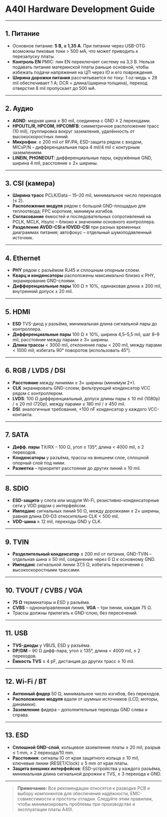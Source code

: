 # A40I Hardware Development Guide


---

## 1. Питание 
- Основное питание: **5 В, ≥ 1,35 А**. При питании через USB-OTG возможны пиковые токи > 500 мА, что может приводить к перезапуску платы.  
- **Контроль EN** PMIC: пин EN переключает систему на 3,3 В. Нельзя подавать питание материнской платы раньше основной, чтобы избежать подачи напряжения на ЦП через IO и его повреждения.  
- **Ширина дорожки питания** рассчитывается по току: 1 oz-медь × 28 mil обеспечивает 1 А; DCR = длина/(ширина·толщина), переход отверстия 8 mil пропускает до 500 мА.

---

## 2. Аудио 
- **AGND**: медная шина ≥ 80 mil, соединена с GND ≥ 2 переходами.  
- **HPOUTL/R, HPCOM, HPCOMFB**: симметричное расположение трасс (10 mil), группировка вокруг заземления, удалённость от высокоскоростных линий.  
- **Микрофон**: ≥ 200 mil от RF/PA, ESD-защита рядом с входом, MICxP/N – дифференциальная пара 4 mil/4 mil с контурным заземлением.  
- **LINEIN, PHONEOUT**: дифференциальные пары, окружённые GND, ширина 4 mil, расстояние ≥ 2× ширины.

---

## 3. CSI (камера) 
- **Ширина трасс** PCLK/Data – 15–20 mil, минимальное число переходов (≤ 2).  
- **Расположение модуля** рядом с большой GND-площадью для теплоотвода; FPC короткие, минимум изгибов.  
- **Согласование** ёмкостей и последовательных сопротивлений на PCLK, MCLK, Hsync – близко к значениям основного контроллера.  
- **Разделение AVDD-CSI и IOVDD-CSI** при разных временных диаграммах питания; автофокус – отдельный шумоподавленный источник.

---

## 4. Ethernet 
- **PHY** рядом с разъёмом RJ45 и сплошным опорным слоем.  
- **Кварц и конденсаторы** расположены максимально близко к PHY, экранирование GND-слоями.  
- **Дифференциальные пары** 100 Ω ± 10%, одинаковая длина ± 200 mil, внутренний допуск ± 20 mil.

---

## 5. HDMI 
- **ESD** TVS-диод у разъёма, минимальная длина сигнальной пары до контроллера.  
- **Дифференциальные пары** 100 Ω ± 10%, ширина 4,5–5,5 mil, шаг 8–9 mil, расстояние между парами ≥ 3× ширины.  
- **Длина трассы** < 3000 mil, отклонение пары < 200 mil, между парами < 1000 mil; избегать 90° поворотов (использовать 45°).

---

## 6. RGB / LVDS / DSI 
- **Расстояние** между линиями ≥ 3× ширины (минимум 2×).  
- **CLK** экранировать GND-слоем, фильтрующий конденсатор VCC рядом с контроллером.  
- **LVDS**: 100 Ω дифференциальный, допуск длины пары ≤ 10 mil (1080p) / ≤ 20 mil (720p), между парами ≤ 180 mil / ≤ 450 mil.  
- **DSI**: аналогичные требования, +100 nF конденсатор у каждого VCC-контакта.

---

## 7. SATA 
- **Дифф. пары** TX/RX – 100 Ω, угол ≥ 135°, длина < 4000 mil, ≤ 2 переходов.  
- **Конденсаторы** у разъёма, трассы на внешнем слое, сплошной опорный слой под ними.  
- **Разметка** – приоритет расстояния до других линий ≥ 10 mil.

---

## 8. SDIO 
- **ESD-защита** у слота или модуля Wi-Fi, резистивно-конденсаторные сети у VDD рядом с интерфейсом.  
- **Импеданс** сигнальных линий 50 Ω, между дорожками ≥ 2× ширины, равная длина D0–D3 относительно CLK < 500 mil.  
- **VDD-шина** ≥ 12 mil, переходы GND у CLK.

---

## 9. TVIN 
- **Разделительный конденсатор** ≤ 200 mil от питания, GND-TVIN – отдельная шина ≥ 50 mil, соединение через 0 Ω к основному GND.  
- **Импеданс** сигнальной линии 37,5 Ω, избегать пересечения с высокоскоростными трассами.

---

## 10. TVOUT / CVBS / VGA 
- **75 Ω** терминаторы и ESD у разъёма.  
- **CVBS** – однонаправленная линия, **VGA** – три линии, каждая 75 Ω.  
- Трассы должны прилегать к GND-слою, без пересечений.

---

## 11. USB
- **TVS-диоды** у VBUS, ESD у разъёма.  
- **DP/DM** – 90 Ω дифф-пара, угол ≥ 135°, длина < 4000 mil, ≤ 2 переходов.  
- **Ёмкость TVS** ≤ 4 pF, дистанция до других трасс ≥ 10 mil.

---

## 12. Wi-Fi / BT 
- **Антенный фидер** 50 Ω, минимальное число изгибов, без переходов.  
- **Расположение модуля** вдали от шумных источников (LCD, моторы, динамики).  
- **Заземление** фидера – дополнительные переходы GND слева и справа.

---

## 13. ESD 
- **Сплошной GND-слой**, кольцевое заземление платы ≥ 20 mil, разрыв ≤ 1 mm, ≥ 2 перехода/10 mm.  
- **Расстояния**: сигналы IO от края защитного кольца ≥ 10 mil, ключевые линии (RESET/Clock) ≥ 5 mm от края платы.  
- **Защита внешних интерфейсов**: ESD-устройства у каждого разъёма, минимальная длина сигнальной дорожки к TVS, ≥ 3 перехода к GND.

---

> **Примечание:** Все рекомендации относятся к разводке PCB и выбору компонентов для обеспечения надёжности, EMC-совместимости и простоты отладки. Следуйте этим правилам, чтобы минимизировать проблемы при производстве и эксплуатации платы A40I.
